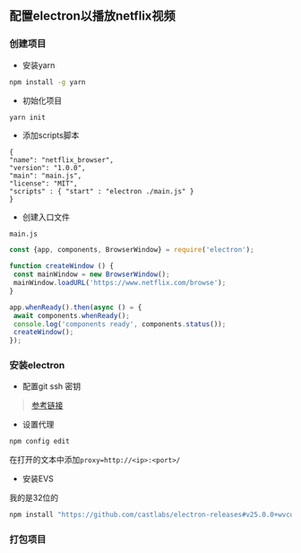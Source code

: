 ## 配置electron以播放netflix视频

### 创建项目

 - 安装yarn 
 
  ```bat
  npm install -g yarn
  ```
  
 - 初始化项目
  
  ```bat
  yarn init
  ```
 - 添加scripts脚本
 
  ```
  {
  "name": "netflix_browser",
  "version": "1.0.0",
  "main": "main.js",
  "license": "MIT",
  "scripts" : { "start" : "electron ./main.js" }
  }
  ```
 - 创建入口文件
 
 `main.js`
 ```js
 const {app, components, BrowserWindow} = require('electron');

function createWindow () {
  const mainWindow = new BrowserWindow();
  mainWindow.loadURL('https://www.netflix.com/browse');
}

app.whenReady().then(async () = {
  await components.whenReady();
  console.log('components ready', components.status());
  createWindow();
});
 ```
  
 ### 安装electron
 
 - 配置git ssh 密钥
 
 > [参考链接](https://www.cnblogs.com/yuqiliu/p/12551258.html)
 
 - 设置代理
 
 ```bat
 npm config edit
 ```
 
 在打开的文本中添加`proxy=http://<ip>:<port>/`
 
 
 - 安装EVS
 
 我的是32位的
 
 ```bat
 npm install "https://github.com/castlabs/electron-releases#v25.0.0+wvcus" --save-dev --arch=ia32
 ```  

### 打包项目
 ~~~
    
 ~~~
 
 